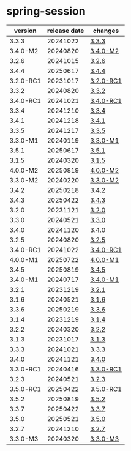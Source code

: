 # spring-session	


|version|release date|changes|
|---|---|---|
|3.3.3|20241022|[3.3.3](./3.3.3-20241022.md)|
|3.4.0-M2|20240820|[3.4.0-M2](./3.4.0-M2-20240820.md)|
|3.2.6|20241015|[3.2.6](./3.2.6-20241015.md)|
|3.4.4|20250617|[3.4.4](./3.4.4-20250617.md)|
|3.2.0-RC1|20231017|[3.2.0-RC1](./3.2.0-RC1-20231017.md)|
|3.3.2|20240820|[3.3.2](./3.3.2-20240820.md)|
|3.4.0-RC1|20241021|[3.4.0-RC1](./3.4.0-RC1-20241021.md)|
|3.3.4|20241210|[3.3.4](./3.3.4-20241210.md)|
|3.4.1|20241218|[3.4.1](./3.4.1-20241218.md)|
|3.3.5|20241217|[3.3.5](./3.3.5-20241217.md)|
|3.3.0-M1|20240119|[3.3.0-M1](./3.3.0-M1-20240119.md)|
|3.5.1|20250617|[3.5.1](./3.5.1-20250617.md)|
|3.1.5|20240320|[3.1.5](./3.1.5-20240320.md)|
|4.0.0-M2|20250819|[4.0.0-M2](./4.0.0-M2-20250819.md)|
|3.3.0-M2|20240220|[3.3.0-M2](./3.3.0-M2-20240220.md)|
|3.4.2|20250218|[3.4.2](./3.4.2-20250218.md)|
|3.4.3|20250422|[3.4.3](./3.4.3-20250422.md)|
|3.2.0|20231121|[3.2.0](./3.2.0-20231121.md)|
|3.3.0|20240521|[3.3.0](./3.3.0-20240521.md)|
|3.4.0|20241120|[3.4.0](./3.4.0-20241120.md)|
|3.2.5|20240820|[3.2.5](./3.2.5-20240820.md)|
|3.4.0-RC1|20241022|[3.4.0-RC1](./3.4.0-RC1-20241022.md)|
|4.0.0-M1|20250722|[4.0.0-M1](./4.0.0-M1-20250722.md)|
|3.4.5|20250819|[3.4.5](./3.4.5-20250819.md)|
|3.4.0-M1|20240717|[3.4.0-M1](./3.4.0-M1-20240717.md)|
|3.2.1|20231219|[3.2.1](./3.2.1-20231219.md)|
|3.1.6|20240521|[3.1.6](./3.1.6-20240521.md)|
|3.3.6|20250219|[3.3.6](./3.3.6-20250219.md)|
|3.1.4|20231219|[3.1.4](./3.1.4-20231219.md)|
|3.2.2|20240320|[3.2.2](./3.2.2-20240320.md)|
|3.1.3|20231017|[3.1.3](./3.1.3-20231017.md)|
|3.3.3|20241021|[3.3.3](./3.3.3-20241021.md)|
|3.4.0|20241121|[3.4.0](./3.4.0-20241121.md)|
|3.3.0-RC1|20240416|[3.3.0-RC1](./3.3.0-RC1-20240416.md)|
|3.2.3|20240521|[3.2.3](./3.2.3-20240521.md)|
|3.5.0-RC1|20250422|[3.5.0-RC1](./3.5.0-RC1-20250422.md)|
|3.5.2|20250819|[3.5.2](./3.5.2-20250819.md)|
|3.3.7|20250422|[3.3.7](./3.3.7-20250422.md)|
|3.5.0|20250521|[3.5.0](./3.5.0-20250521.md)|
|3.2.7|20241210|[3.2.7](./3.2.7-20241210.md)|
|3.3.0-M3|20240320|[3.3.0-M3](./3.3.0-M3-20240320.md)|
